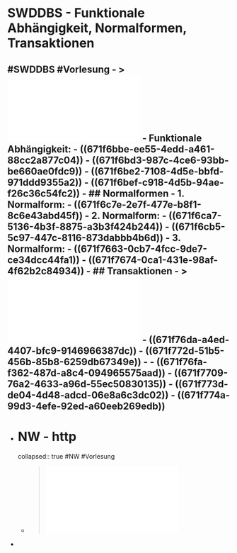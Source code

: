 # SWDDBS - Funktionale Abhängigkeit, Normalformen, Transaktionen
#SWDDBS #Vorlesung
	- > ![06_Normalisierung.pdf](../assets/06_Normalisierung_1730113047457_0.pdf)
	- **Funktionale Abhängigkeit:**
		- ((671f6bbe-ee55-4edd-a461-88cc2a877c04))
		- ((671f6bd3-987c-4ce6-93bb-be660ae0fdc9))
		- ((671f6be2-7108-4d5e-bbfd-971ddd9355a2))
		- ((671f6bef-c918-4d5b-94ae-f26c36c54fc2))
	- ## Normalformen
		- **1. Normalform:**
			- ((671f6c7e-2e7f-477e-b8f1-8c6e43abd45f))
		- **2. Normalform:**
			- ((671f6ca7-5136-4b3f-8875-a3b3f424b244))
			- ((671f6cb5-5c97-447c-8116-873dabbb4b6d))
		- **3. Normalform:**
			- ((671f7663-0cb7-4fcc-9de7-ce34dcc44fa1))
			- ((671f7674-0ca1-431e-98af-4f62b2c84934))
	- ## Transaktionen
		- > ![Folien Transaktionen](../assets/07_Transaktionen_1730115247480_0.pdf)
		- ((671f76da-a4ed-4407-bfc9-9146966387dc))
		- ((671f772d-51b5-456b-85b8-6259db67349e))
			-
			- ((671f76fa-f362-487d-a8c4-094965575aad))
			- ((671f7709-76a2-4633-a96d-55ec50830135))
			- ((671f773d-de04-4d48-adcd-06e8a6c3dc02))
			- ((671f774a-99d3-4efe-92ed-a60eeb269edb))
-
- # NW - http
  collapsed:: true
  #NW #Vorlesung
	- > ![Folien Kapitel 2](../assets/FFI_NW_Kapitel2_1729598489083_0.pdf)
-
